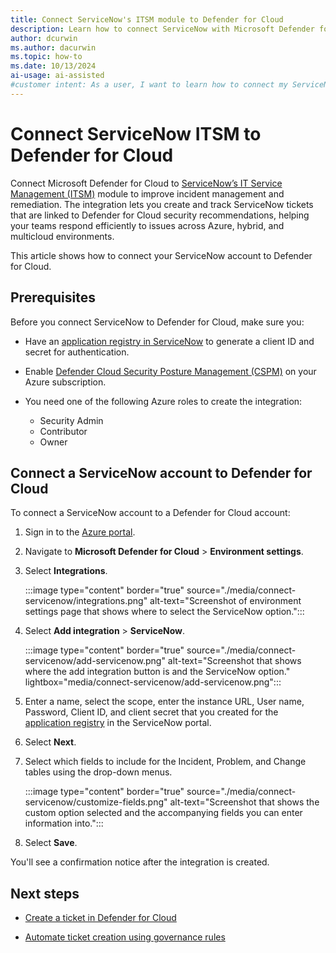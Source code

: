 ```yaml
---
title: Connect ServiceNow's ITSM module to Defender for Cloud
description: Learn how to connect ServiceNow with Microsoft Defender for Cloud to protect Azure, hybrid, and multicloud machines.
author: dcurwin
ms.author: dacurwin
ms.topic: how-to
ms.date: 10/13/2024
ai-usage: ai-assisted
#customer intent: As a user, I want to learn how to connect my ServiceNow account with Microsoft Defender for Cloud so that I can protect my Azure, hybrid, and multicloud machines.
---
```


# Connect ServiceNow ITSM to Defender for Cloud

Connect Microsoft Defender for Cloud to [ServiceNow’s IT Service Management (ITSM)](integration-servicenow.md##it-service-management-itsm) module to improve incident management and remediation. The integration lets you create and track ServiceNow tickets that are linked to Defender for Cloud security recommendations, helping your teams respond efficiently to issues across Azure, hybrid, and multicloud environments.

This article shows how to connect your ServiceNow account to Defender for Cloud.

## Prerequisites

Before you connect ServiceNow to Defender for Cloud, make sure you: 

- Have an [application registry in ServiceNow](https://www.opslogix.com/knowledgebase/servicenow/kb-create-a-servicenow-api-key-and-secret-for-the-scom-servicenow-incident-connector) to generate a client ID and secret for authentication.

- Enable [Defender Cloud Security Posture Management (CSPM)](tutorial-enable-cspm-plan.md) on your Azure subscription.

- You need one of the following Azure roles to create the integration:
  - Security Admin
  - Contributor
  - Owner

## Connect a ServiceNow account to Defender for Cloud

To connect a ServiceNow account to a Defender for Cloud account:

1. Sign in to the [Azure portal](https://portal.azure.com/).

1. Navigate to **Microsoft Defender for Cloud** > **Environment settings**.

1. Select **Integrations**.

   :::image type="content" border="true" source="./media/connect-servicenow/integrations.png" alt-text="Screenshot of environment settings page that shows where to select the ServiceNow option.":::

1. Select **Add integration** > **ServiceNow**.

   :::image type="content" border="true" source="./media/connect-servicenow/add-servicenow.png" alt-text="Screenshot that shows where the add integration button is and the ServiceNow option." lightbox="media/connect-servicenow/add-servicenow.png":::

1. Enter a name, select the scope, enter the instance URL, User name, Password, Client ID, and client secret that you created for the [application registry](https://www.opslogix.com/knowledgebase/servicenow/kb-create-a-servicenow-api-key-and-secret-for-the-scom-servicenow-incident-connector) in the ServiceNow portal.

1. Select **Next**.

1. Select which fields to include for the Incident, Problem, and Change tables using the drop-down menus.

   :::image type="content" border="true" source="./media/connect-servicenow/customize-fields.png" alt-text="Screenshot that shows the custom option selected and the accompanying fields you can enter information into.":::

1. Select **Save**.

You'll see a confirmation notice after the integration is created.

## Next steps

- [Create a ticket in Defender for Cloud](create-ticket-servicenow.md)

- [Automate ticket creation using governance rules](governance-rules.md)
